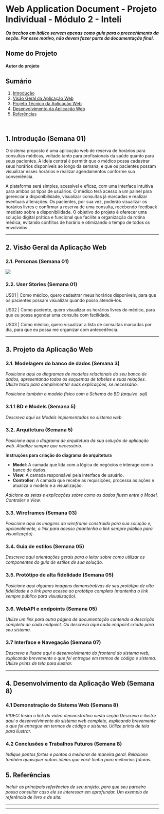 # Web Application Document - Projeto Individual - Módulo 2 - Inteli

**_Os trechos em itálico servem apenas como guia para o preenchimento da seção. Por esse motivo, não devem fazer parte da documentação final._**

## Nome do Projeto

#### Autor do projeto

## Sumário

1. [Introdução](#c1)  
2. [Visão Geral da Aplicação Web](#c2)  
3. [Projeto Técnico da Aplicação Web](#c3)  
4. [Desenvolvimento da Aplicação Web](#c4)  
5. [Referências](#c5)  

<br>

## <a name="c1"></a>1. Introdução (Semana 01)

O sistema proposto é uma aplicação web de reserva de horários para consultas médicas, voltado tanto para profissionais da saúde quanto para seus pacientes. A ideia central é permitir que o médico possa cadastrar seus horários disponíveis ao longo da semana, e que os pacientes possam visualizar esses horários e realizar agendamentos conforme sua conveniência.

A plataforma será simples, acessível e eficaz, com uma interface intuitiva para ambos os tipos de usuários. O médico terá acesso a um painel para gerenciar a disponibilidade, visualizar consultas já marcadas e realizar eventuais alterações. Os pacientes, por sua vez, poderão visualizar os horários livres e confirmar a reserva de uma consulta, recebendo feedback imediato sobre a disponibilidade. O objetivo do projeto é oferecer uma solução digital prática e funcional que facilite a organização da rotina médica, evitando conflitos de horário e otimizando o tempo de todos os envolvidos.

---

## <a name="c2"></a>2. Visão Geral da Aplicação Web

### 2.1. Personas (Semana 01)

![](https://www.figma.com/design/lvM7DggvbcJU1FawKxpL2j/Untitled?node-id=0-1&t=qpPqvuLusTfCnXtJ-1)

### 2.2. User Stories (Semana 01)

US01 | Como médico, quero cadastrar meus horários disponíveis, para que os pacientes possam visualizar quando posso atendê-los.

US02 | Como paciente, quero visualizar os horários livres do médico, para que eu possa agendar uma consulta com facilidade.

US03 | Como médico, quero visualizar a lista de consultas marcadas por dia, para que eu possa me organizar com antecedência.

---

## <a name="c3"></a>3. Projeto da Aplicação Web

### 3.1. Modelagem do banco de dados  (Semana 3)

*Posicione aqui os diagramas de modelos relacionais do seu banco de dados, apresentando todos os esquemas de tabelas e suas relações. Utilize texto para complementar suas explicações, se necessário.*

*Posicione também o modelo físico com o Schema do BD (arquivo .sql)*

### 3.1.1 BD e Models (Semana 5)
*Descreva aqui os Models implementados no sistema web*

### 3.2. Arquitetura (Semana 5)

*Posicione aqui o diagrama de arquitetura da sua solução de aplicação web. Atualize sempre que necessário.*

**Instruções para criação do diagrama de arquitetura**  
- **Model**: A camada que lida com a lógica de negócios e interage com o banco de dados.
- **View**: A camada responsável pela interface de usuário.
- **Controller**: A camada que recebe as requisições, processa as ações e atualiza o modelo e a visualização.
  
*Adicione as setas e explicações sobre como os dados fluem entre o Model, Controller e View.*

### 3.3. Wireframes (Semana 03)

*Posicione aqui as imagens do wireframe construído para sua solução e, opcionalmente, o link para acesso (mantenha o link sempre público para visualização).*

### 3.4. Guia de estilos (Semana 05)

*Descreva aqui orientações gerais para o leitor sobre como utilizar os componentes do guia de estilos de sua solução.*


### 3.5. Protótipo de alta fidelidade (Semana 05)

*Posicione aqui algumas imagens demonstrativas de seu protótipo de alta fidelidade e o link para acesso ao protótipo completo (mantenha o link sempre público para visualização).*

### 3.6. WebAPI e endpoints (Semana 05)

*Utilize um link para outra página de documentação contendo a descrição completa de cada endpoint. Ou descreva aqui cada endpoint criado para seu sistema.*  

### 3.7 Interface e Navegação (Semana 07)

*Descreva e ilustre aqui o desenvolvimento do frontend do sistema web, explicando brevemente o que foi entregue em termos de código e sistema. Utilize prints de tela para ilustrar.*

---

## <a name="c4"></a>4. Desenvolvimento da Aplicação Web (Semana 8)

### 4.1 Demonstração do Sistema Web (Semana 8)

*VIDEO: Insira o link do vídeo demonstrativo nesta seção*
*Descreva e ilustre aqui o desenvolvimento do sistema web completo, explicando brevemente o que foi entregue em termos de código e sistema. Utilize prints de tela para ilustrar.*

### 4.2 Conclusões e Trabalhos Futuros (Semana 8)

*Indique pontos fortes e pontos a melhorar de maneira geral.*
*Relacione também quaisquer outras ideias que você tenha para melhorias futuras.*



## <a name="c5"></a>5. Referências

_Incluir as principais referências de seu projeto, para que seu parceiro possa consultar caso ele se interessar em aprofundar. Um exemplo de referência de livro e de site:_<br>

---
---
